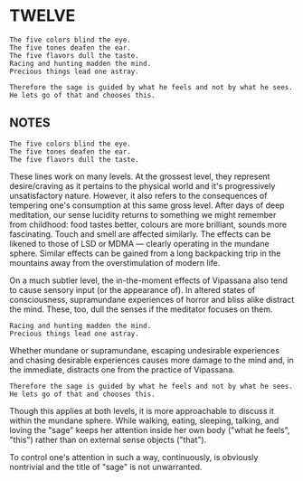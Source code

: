 
# TWELVE #

```
The five colors blind the eye.
The five tones deafen the ear.
The five flavors dull the taste.
Racing and hunting madden the mind.
Precious things lead one astray.

Therefore the sage is guided by what he feels and not by what he sees.
He lets go of that and chooses this.
```


## NOTES ##

```
The five colors blind the eye.
The five tones deafen the ear.
The five flavors dull the taste.
```

These lines work on many levels. At the grossest level, they represent desire/craving as it pertains to the physical world and it's progressively unsatisfactory nature. However, it also refers to the consequences of tempering one's consumption at this same gross level. After days of deep meditation, our sense lucidity returns to something we might remember from childhood: food tastes better, colours are more brilliant, sounds more fascinating. Touch and smell are affected similarly. The effects can be likened to those of LSD or MDMA — clearly operating in the mundane sphere. Similar effects can be gained from a long backpacking trip in the mountains away from the overstimulation of modern life.

On a much subtler level, the in-the-moment effects of Vipassana also tend to cause sensory input (or the appearance of). In altered states of consciousness, supramundane experiences of horror and bliss alike distract the mind. These, too, dull the senses if the meditator focuses on them.

```
Racing and hunting madden the mind.
Precious things lead one astray.
```

Whether mundane or supramundane, escaping undesirable experiences and chasing desirable experiences causes more damage to the mind and, in the immediate, distracts one from the practice of Vipassana.

```
Therefore the sage is guided by what he feels and not by what he sees.
He lets go of that and chooses this.
```

Though this applies at both levels, it is more approachable to discuss it within the mundane sphere. While walking, eating, sleeping, talking, and loving the "sage" keeps her attention inside her own body ("what he feels", "this") rather than on external sense objects ("that").

To control one's attention in such a way, continuously, is obviously nontrivial and the title of "sage" is not unwarranted.
